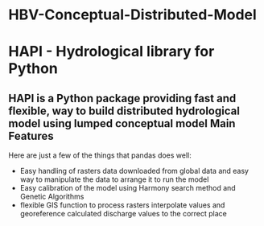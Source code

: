 # HBV-Conceptual-Distributed-Model
HAPI - Hydrological library for Python
=====================================================================
**HAPI** is a Python package providing fast and flexible, way to build distributed
hydrological model using lumped conceptual model 
Main Features
-------------
Here are just a few of the things that pandas does well:
  - Easy handling of rasters data downloaded from global data and easy way to
    manipulate the data to arrange it to run the model
  - Easy calibration of the model using Harmony search method and Genetic Algorithms
  - flexible GIS function to process rasters interpolate values and georeference 
   calculated discharge values to the correct place
